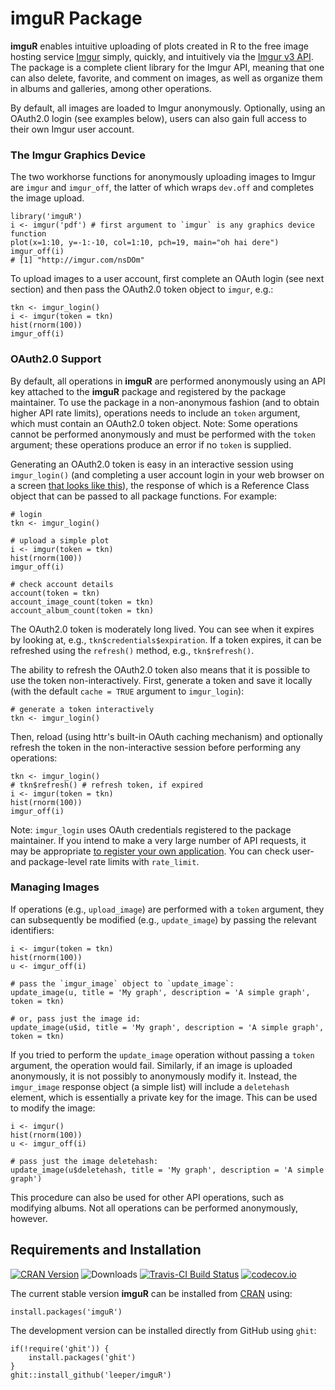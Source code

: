 # imguR Package #

**imguR** enables intuitive uploading of plots created in R to the free image hosting service [Imgur](http://www.imgur.com) simply, quickly, and intuitively via the [Imgur v3 API](http://api.imgur.com). The package is a complete client library for the Imgur API, meaning that one can also delete, favorite, and comment on images, as well as organize them in albums and galleries, among other operations.

By default, all images are loaded to Imgur anonymously. Optionally, using an OAuth2.0 login (see examples below), users can also gain full access to their own Imgur user account.


### The Imgur Graphics Device ###

The two workhorse functions for anonymously uploading images to Imgur are `imgur` and `imgur_off`, the latter of which wraps `dev.off` and completes the image upload.

```
library('imguR')
i <- imgur('pdf') # first argument to `imgur` is any graphics device function
plot(x=1:10, y=-1:-10, col=1:10, pch=19, main="oh hai dere")
imgur_off(i)
# [1] "http://imgur.com/nsDOm"
```

To upload images to a user account, first complete an OAuth login (see next section) and then pass the OAuth2.0 token object to `imgur`, e.g.:

```
tkn <- imgur_login()
i <- imgur(token = tkn)
hist(rnorm(100))
imgur_off(i)
```


### OAuth2.0 Support ###

By default, all operations in **imguR** are performed anonymously using an API key attached to the **imguR** package and registered by the package maintainer. To use the package in a non-anonymous fashion (and to obtain higher API rate limits), operations needs to include an `token` argument, which must contain an OAuth2.0 token object. Note: Some operations cannot be performed anonymously and must be performed with the `token` argument; these operations produce an error if no `token` is supplied.

Generating an OAuth2.0 token is easy in an interactive session using `imgur_login()` (and completing a user account login in your web browser on a screen [that looks like this](http://i.imgur.com/DgqMUeq.png)), the response of which is a Reference Class object that can be passed to all package functions. For example:

```
# login
tkn <- imgur_login()

# upload a simple plot
i <- imgur(token = tkn)
hist(rnorm(100))
imgur_off(i)

# check account details
account(token = tkn)
account_image_count(token = tkn)
account_album_count(token = tkn)
```

The OAuth2.0 token is moderately long lived. You can see when it expires by looking at, e.g., `tkn$credentials$expiration`. If a token expires, it can be refreshed using the `refresh()` method, e.g., `tkn$refresh()`.

The ability to refresh the OAuth2.0 token also means that it is possible to use the token non-interactively. First, generate a token and save it locally (with the default `cache = TRUE` argument to `imgur_login`):

```
# generate a token interactively
tkn <- imgur_login()
```

Then, reload (using httr's built-in OAuth caching mechanism) and optionally refresh the token in the non-interactive session before performing any operations:

```
tkn <- imgur_login()
# tkn$refresh() # refresh token, if expired
i <- imgur(token = tkn)
hist(rnorm(100))
imgur_off(i)
```

Note: `imgur_login` uses OAuth credentials registered to the package maintainer. If you intend to make a very large number of API requests, it may be appropriate [to register your own application](https://api.imgur.com/oauth2/addclient). You can check user- and package-level rate limits with `rate_limit`.  


### Managing Images ###

If operations (e.g., `upload_image`) are performed with a `token` argument, they can subsequently be modified (e.g., `update_image`) by passing the relevant identifiers:

```
i <- imgur(token = tkn)
hist(rnorm(100))
u <- imgur_off(i)

# pass the `imgur_image` object to `update_image`:
update_image(u, title = 'My graph', description = 'A simple graph', token = tkn)

# or, pass just the image id:
update_image(u$id, title = 'My graph', description = 'A simple graph', token = tkn)
```

If you tried to perform the `update_image` operation without passing a `token` argument, the operation would fail. Similarly, if an image is uploaded anonymously, it is not possibly to anonymously modify it. Instead, the `imgur_image` response object (a simple list) will include a `deletehash` element, which is essentially a private key for the image. This can be used to modify the image:

```
i <- imgur()
hist(rnorm(100))
u <- imgur_off(i)

# pass just the image deletehash:
update_image(u$deletehash, title = 'My graph', description = 'A simple graph')
```

This procedure can also be used for other API operations, such as modifying albums. Not all operations can be performed anonymously, however.

## Requirements and Installation ##

[![CRAN Version](http://www.r-pkg.org/badges/version/imguR)](http://cran.r-project.org/package=imguR)
![Downloads](http://cranlogs.r-pkg.org/badges/imguR)
[![Travis-CI Build Status](https://travis-ci.org/leeper/imguR.png?branch=master)](https://travis-ci.org/leeper/imguR)
[![codecov.io](http://codecov.io/github/leeper/imguR/coverage.svg?branch=master)](http://codecov.io/github/leeper/imguR?branch=master)

The current stable version **imguR** can be installed from [CRAN](http://cran.r-project.org/web/packages/imguR/index.html) using:

```
install.packages('imguR')
```

The development version can be installed directly from GitHub using `ghit`:

```
if(!require('ghit')) {
    install.packages('ghit')
}
ghit::install_github('leeper/imguR')
```
